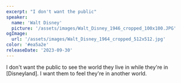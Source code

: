 ```yaml
---
excerpt: "I don't want the public"
speaker:
  name: 'Walt Disney'
  picture: '/assets/images/Walt_Disney_1946_cropped_100x100.JPG'
ogImage:
  url: '/assets/images/Walt_Disney_1964_cropped_512x512.jpg'
color: '#ea5a2e'
releaseDate: '2023-09-30'
---
```

I don't want the public to see the world they live in while they're in [Disneyland]. I want them to feel they're in another world.
